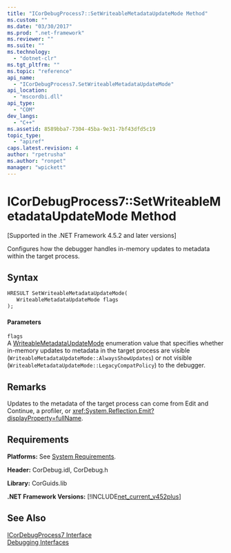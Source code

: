 ```yaml
---
title: "ICorDebugProcess7::SetWriteableMetadataUpdateMode Method"
ms.custom: ""
ms.date: "03/30/2017"
ms.prod: ".net-framework"
ms.reviewer: ""
ms.suite: ""
ms.technology: 
  - "dotnet-clr"
ms.tgt_pltfrm: ""
ms.topic: "reference"
api_name: 
  - "ICorDebugProcess7.SetWriteableMetadataUpdateMode"
api_location: 
  - "mscordbi.dll"
api_type: 
  - "COM"
dev_langs: 
  - "C++"
ms.assetid: 8589bba7-7304-45ba-9e31-7bf43dfd5c19
topic_type: 
  - "apiref"
caps.latest.revision: 4
author: "rpetrusha"
ms.author: "ronpet"
manager: "wpickett"
---
```

# ICorDebugProcess7::SetWriteableMetadataUpdateMode Method
[Supported in the .NET Framework 4.5.2 and later versions]  
  
 Configures how the debugger handles in-memory updates to metadata within the target process.  
  
## Syntax  
  
```vb  
HRESULT SetWriteableMetadataUpdateMode(  
   WriteableMetadataUpdateMode flags  
);  
```  
  
#### Parameters  
 `flags`  
 A [WriteableMetadataUpdateMode](../../../../docs/framework/unmanaged-api/debugging/writeablemetadataupdatemode-enumeration.md) enumeration value that specifies whether in-memory updates to metadata in the target process are visible (`WriteableMetadataUpdateMode::AlwaysShowUpdates`) or not visible (`WriteableMetadataUpdateMode::LegacyCompatPolicy`) to the debugger.  
  
## Remarks  
 Updates to the metadata of the target process can come from Edit and Continue, a profiler, or <xref:System.Reflection.Emit?displayProperty=fullName>.  
  
## Requirements  
 **Platforms:** See [System Requirements](../../../../docs/framework/get-started/system-requirements.md).  
  
 **Header:** CorDebug.idl, CorDebug.h  
  
 **Library:** CorGuids.lib  
  
 **.NET Framework Versions:** [!INCLUDE[net_current_v452plus](../../../../includes/net-current-v452plus-md.md)]  
  
## See Also  
 [ICorDebugProcess7 Interface](../../../../docs/framework/unmanaged-api/debugging/icordebugprocess7-interface.md)   
 [Debugging Interfaces](../../../../docs/framework/unmanaged-api/debugging/debugging-interfaces.md)
